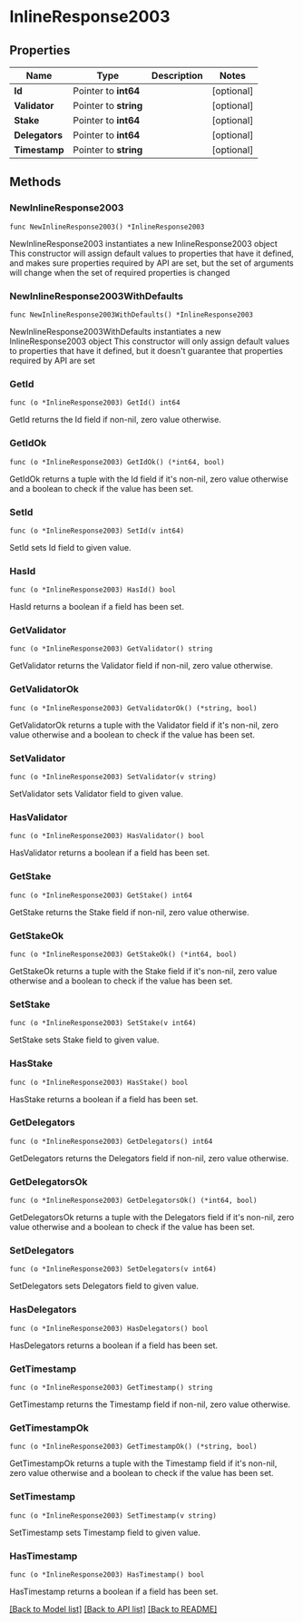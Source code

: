 # InlineResponse2003

## Properties

Name | Type | Description | Notes
------------ | ------------- | ------------- | -------------
**Id** | Pointer to **int64** |  | [optional] 
**Validator** | Pointer to **string** |  | [optional] 
**Stake** | Pointer to **int64** |  | [optional] 
**Delegators** | Pointer to **int64** |  | [optional] 
**Timestamp** | Pointer to **string** |  | [optional] 

## Methods

### NewInlineResponse2003

`func NewInlineResponse2003() *InlineResponse2003`

NewInlineResponse2003 instantiates a new InlineResponse2003 object
This constructor will assign default values to properties that have it defined,
and makes sure properties required by API are set, but the set of arguments
will change when the set of required properties is changed

### NewInlineResponse2003WithDefaults

`func NewInlineResponse2003WithDefaults() *InlineResponse2003`

NewInlineResponse2003WithDefaults instantiates a new InlineResponse2003 object
This constructor will only assign default values to properties that have it defined,
but it doesn't guarantee that properties required by API are set

### GetId

`func (o *InlineResponse2003) GetId() int64`

GetId returns the Id field if non-nil, zero value otherwise.

### GetIdOk

`func (o *InlineResponse2003) GetIdOk() (*int64, bool)`

GetIdOk returns a tuple with the Id field if it's non-nil, zero value otherwise
and a boolean to check if the value has been set.

### SetId

`func (o *InlineResponse2003) SetId(v int64)`

SetId sets Id field to given value.

### HasId

`func (o *InlineResponse2003) HasId() bool`

HasId returns a boolean if a field has been set.

### GetValidator

`func (o *InlineResponse2003) GetValidator() string`

GetValidator returns the Validator field if non-nil, zero value otherwise.

### GetValidatorOk

`func (o *InlineResponse2003) GetValidatorOk() (*string, bool)`

GetValidatorOk returns a tuple with the Validator field if it's non-nil, zero value otherwise
and a boolean to check if the value has been set.

### SetValidator

`func (o *InlineResponse2003) SetValidator(v string)`

SetValidator sets Validator field to given value.

### HasValidator

`func (o *InlineResponse2003) HasValidator() bool`

HasValidator returns a boolean if a field has been set.

### GetStake

`func (o *InlineResponse2003) GetStake() int64`

GetStake returns the Stake field if non-nil, zero value otherwise.

### GetStakeOk

`func (o *InlineResponse2003) GetStakeOk() (*int64, bool)`

GetStakeOk returns a tuple with the Stake field if it's non-nil, zero value otherwise
and a boolean to check if the value has been set.

### SetStake

`func (o *InlineResponse2003) SetStake(v int64)`

SetStake sets Stake field to given value.

### HasStake

`func (o *InlineResponse2003) HasStake() bool`

HasStake returns a boolean if a field has been set.

### GetDelegators

`func (o *InlineResponse2003) GetDelegators() int64`

GetDelegators returns the Delegators field if non-nil, zero value otherwise.

### GetDelegatorsOk

`func (o *InlineResponse2003) GetDelegatorsOk() (*int64, bool)`

GetDelegatorsOk returns a tuple with the Delegators field if it's non-nil, zero value otherwise
and a boolean to check if the value has been set.

### SetDelegators

`func (o *InlineResponse2003) SetDelegators(v int64)`

SetDelegators sets Delegators field to given value.

### HasDelegators

`func (o *InlineResponse2003) HasDelegators() bool`

HasDelegators returns a boolean if a field has been set.

### GetTimestamp

`func (o *InlineResponse2003) GetTimestamp() string`

GetTimestamp returns the Timestamp field if non-nil, zero value otherwise.

### GetTimestampOk

`func (o *InlineResponse2003) GetTimestampOk() (*string, bool)`

GetTimestampOk returns a tuple with the Timestamp field if it's non-nil, zero value otherwise
and a boolean to check if the value has been set.

### SetTimestamp

`func (o *InlineResponse2003) SetTimestamp(v string)`

SetTimestamp sets Timestamp field to given value.

### HasTimestamp

`func (o *InlineResponse2003) HasTimestamp() bool`

HasTimestamp returns a boolean if a field has been set.


[[Back to Model list]](../README.md#documentation-for-models) [[Back to API list]](../README.md#documentation-for-api-endpoints) [[Back to README]](../README.md)


